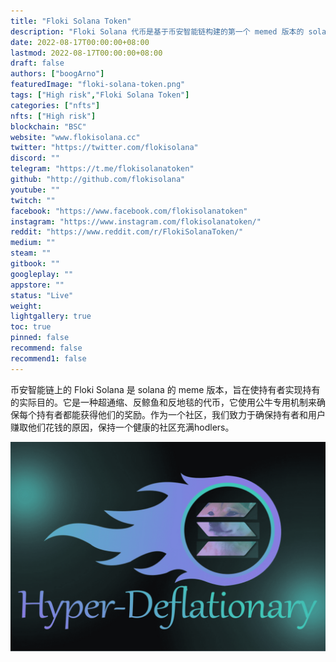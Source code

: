 ```yaml
---
title: "Floki Solana Token"
description: "Floki Solana 代币是基于币安智能链构建的第一个 memed 版本的 solana。它是一种超通缩的新系统反鲸鱼代币。"
date: 2022-08-17T00:00:00+08:00
lastmod: 2022-08-17T00:00:00+08:00
draft: false
authors: ["boogArno"]
featuredImage: "floki-solana-token.png"
tags: ["High risk","Floki Solana Token"]
categories: ["nfts"]
nfts: ["High risk"]
blockchain: "BSC"
website: "www.flokisolana.cc"
twitter: "https://twitter.com/flokisolana"
discord: ""
telegram: "https://t.me/flokisolanatoken"
github: "http://github.com/flokisolana"
youtube: ""
twitch: ""
facebook: "https://www.facebook.com/flokisolanatoken"
instagram: "https://www.instagram.com/flokisolanatoken/"
reddit: "https://www.reddit.com/r/FlokiSolanaToken/"
medium: ""
steam: ""
gitbook: ""
googleplay: ""
appstore: ""
status: "Live"
weight: 
lightgallery: true
toc: true
pinned: false
recommend: false
recommend1: false
---
```

币安智能链上的 Floki Solana 是 solana 的 meme 版本，旨在使持有者实现持有的实际目的。它是一种超通缩、反鲸鱼和反地毯的代币，它使用公牛专用机制来确保每个持有者都能获得他们的奖励。作为一个社区，我们致力于确保持有者和用户赚取他们花钱的原因，保持一个健康的社区充满hodlers。

![flokisolanatoken-dapp-defi-bsc-image2_be48b7e0215cd52b3143115774f4a623](flokisolanatoken-dapp-defi-bsc-image2_be48b7e0215cd52b3143115774f4a623.png)